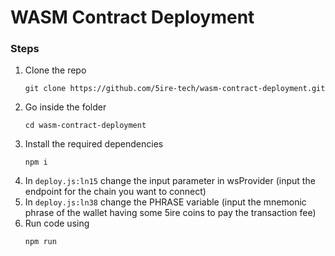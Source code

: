 # WASM Contract Deployment
### Steps
1. Clone the repo 
    ```
    git clone https://github.com/5ire-tech/wasm-contract-deployment.git
2. Go inside the folder
    ``` 
    cd wasm-contract-deployment
3. Install the required dependencies
    ```
    npm i
4.  In `deploy.js:ln15` change the input parameter in wsProvider (input the endpoint for the chain you want to connect)
5. In `deploy.js:ln38` change the PHRASE variable (input the mnemonic phrase of the wallet having some 5ire coins to pay the transaction fee)
6. Run code using   
    ```
    npm run
